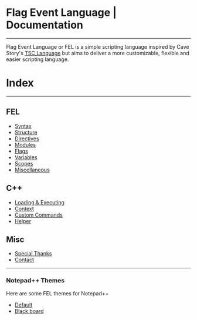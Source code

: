 # Flag Event Language | Documentation
-----

Flag Event Language or FEL is a simple scripting language inspired by Cave Story's [TSC Language](http://www.cavestory.org/guides/basicmodding/guide/tsc.html) but aims to deliver a more customizable, flexible and easier scripting language.

# Index
-----
## FEL
* [Syntax](syntax.html)
* [Structure](structure.html)
* [Directives](directives.html)
* [Modules](modules.html)
* [Flags](flags.html)
* [Variables](variables.html)
* [Scopes](scope.html)
* [Miscellaneous](fel-misc.html)

## C++
* [Loading & Executing](loading-executing.html)
* [Context](context.html)
* [Custom Commands](custom-commands.html)
* [Helper](helper.html)

## Misc
* [Special Thanks](special-thanks.html)
* [Contact](contact.html)

-----
### Notepad++ Themes

Here are some FEL themes for Notepad++  
* <a href="FEL-light.xml" target="_blank" download>Default</a>  
* <a href="FEL.xml" target="_blank" download>Black board</a>
